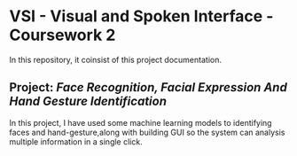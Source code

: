 # VSI - Visual and Spoken Interface - Coursework 2
In this repository, it coinsist of this project documentation. 

## Project: *Face Recognition, Facial Expression And Hand Gesture Identification*
In this project, I have used some machine learning models to identifying faces and hand-gesture,along with building GUI so the system can analysis multiple information in a single click. 
